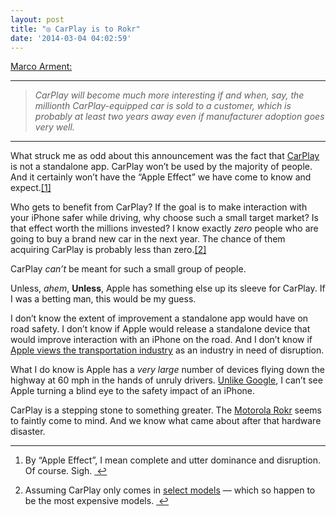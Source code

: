 ```yaml
---
layout: post
title: "◎ CarPlay is to Rokr"
date: '2014-03-04 04:02:59'
---
```


<p data-preserve-html-node="true"><a data-preserve-html-node="true" href="http://www.marco.org/2014/03/03/carplay">Marco Arment:</a></p>

<hr data-preserve-html-node="true">

<blockquote data-preserve-html-node="true">
<p data-preserve-html-node="true"><em data-preserve-html-node="true">CarPlay will become much more interesting if and when, say, the millionth CarPlay-equipped car is sold to a customer, which is probably at least two years away even if manufacturer adoption goes very well.</em></p>
</blockquote>

<hr data-preserve-html-node="true">

<p data-preserve-html-node="true">What struck me as odd about this announcement was the fact that <a data-preserve-html-node="true" href="https://www.apple.com/ios/carplay/">CarPlay</a> is not a standalone app. CarPlay won&#8217;t be used by the majority of people. And it certainly won&#8217;t have the &#8220;Apple Effect&#8221; we have come to know and expect.<a data-preserve-html-node="true" href="#fn:1" id="fnref:1" title="see footnote" class="footnote">[1]</a> </p>

<p data-preserve-html-node="true">Who gets to benefit from CarPlay? If the goal is to make interaction with your iPhone safer while driving, why choose such a small target market? Is that effect worth the millions invested? I know exactly <em data-preserve-html-node="true">zero</em> people who are going to buy a brand new car in the next year. The chance of them acquiring CarPlay is probably less than zero.<a data-preserve-html-node="true" href="#fn:2" id="fnref:2" title="see footnote" class="footnote">[2]</a> </p>

<p data-preserve-html-node="true">CarPlay <em data-preserve-html-node="true">can&#8217;t</em> be meant for such a small group of people. </p>

<p data-preserve-html-node="true">Unless, <em data-preserve-html-node="true">ahem</em>, <strong data-preserve-html-node="true">Unless</strong>, Apple has something else up its sleeve for CarPlay. If I was a betting man, this would be my guess. </p>

<p data-preserve-html-node="true">I don&#8217;t know the extent of improvement a standalone app would have on road safety. I don&#8217;t know if Apple would release a standalone device that would improve interaction with an iPhone on the road. And I don&#8217;t know if <a data-preserve-html-node="true" href="http://appleinsider.com/articles/14/02/19/teslas-elon-musk-confirms-talks-with-apple-says-acquisition-very-unlikely-at-this-time">Apple views the transportation industry</a> as an industry in need of disruption.</p>

<p data-preserve-html-node="true">What I do know is Apple has a <em data-preserve-html-node="true">very large</em> number of devices flying down the highway at 60 mph in the hands of unruly drivers. <a data-preserve-html-node="true" href="http://www.reuters.com/article/2014/02/25/us-google-glass-lobbying-idUSBREA1O0P920140225">Unlike Google</a>, I can&#8217;t see Apple turning a blind eye to the safety impact of an iPhone. </p>

<p data-preserve-html-node="true">CarPlay is a stepping stone to something greater. The <a data-preserve-html-node="true" href="http://en.wikipedia.org/wiki/Motorola_Rokr">Motorola Rokr</a> seems to faintly come to mind. And we know what came about after that hardware disaster.</p>

<div data-preserve-html-node="true" class="footnotes">
<hr data-preserve-html-node="true" />
<ol data-preserve-html-node="true">

<li data-preserve-html-node="true" id="fn:1">
<p data-preserve-html-node="true">By &#8220;Apple Effect&#8221;, I mean complete and utter dominance and disruption. Of course. Sigh. <a data-preserve-html-node="true" href="#fnref:1" title="return to article" class="reversefootnote">&#160;&#8617;</a></p>
</li>

<li data-preserve-html-node="true" id="fn:2">
<p data-preserve-html-node="true">Assuming CarPlay only comes in <a data-preserve-html-node="true" href="http://honda.ca/civic_sedan/specs">select models</a> — which so happen to be the most expensive models. <a data-preserve-html-node="true" href="#fnref:2" title="return to article" class="reversefootnote">&#160;&#8617;</a></p>
</li>

</ol>
</div>